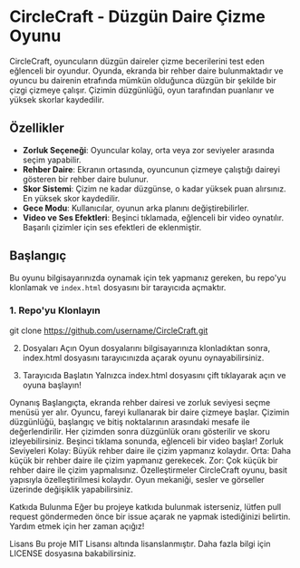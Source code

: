 # CircleCraft - Düzgün Daire Çizme Oyunu

CircleCraft, oyuncuların düzgün daireler çizme becerilerini test eden eğlenceli bir oyundur. Oyunda, ekranda bir rehber daire bulunmaktadır ve oyuncu bu dairenin etrafında mümkün olduğunca düzgün bir şekilde bir çizgi çizmeye çalışır. Çizimin düzgünlüğü, oyun tarafından puanlanır ve yüksek skorlar kaydedilir.

## Özellikler

- **Zorluk Seçeneği**: Oyuncular kolay, orta veya zor seviyeler arasında seçim yapabilir.
- **Rehber Daire**: Ekranın ortasında, oyuncunun çizmeye çalıştığı daireyi gösteren bir rehber daire bulunur.
- **Skor Sistemi**: Çizim ne kadar düzgünse, o kadar yüksek puan alırsınız. En yüksek skor kaydedilir.
- **Gece Modu**: Kullanıcılar, oyunun arka planını değiştirebilirler.
- **Video ve Ses Efektleri**: Beşinci tıklamada, eğlenceli bir video oynatılır. Başarılı çizimler için ses efektleri de eklenmiştir.

## Başlangıç

Bu oyunu bilgisayarınızda oynamak için tek yapmanız gereken, bu repo'yu klonlamak ve `index.html` dosyasını bir tarayıcıda açmaktır.

### 1. Repo'yu Klonlayın


git clone https://github.com/username/CircleCraft.git

2. Dosyaları Açın
Oyun dosyalarını bilgisayarınıza klonladıktan sonra, index.html dosyasını tarayıcınızda açarak oyunu oynayabilirsiniz.

3. Tarayıcıda Başlatın
Yalnızca index.html dosyasını çift tıklayarak açın ve oyuna başlayın!

Oynanış
Başlangıçta, ekranda rehber dairesi ve zorluk seviyesi seçme menüsü yer alır.
Oyuncu, fareyi kullanarak bir daire çizmeye başlar.
Çizimin düzgünlüğü, başlangıç ve bitiş noktalarının arasındaki mesafe ile değerlendirilir.
Her çizimden sonra düzgünlük oranı gösterilir ve skoru izleyebilirsiniz.
Beşinci tıklama sonunda, eğlenceli bir video başlar!
Zorluk Seviyeleri
Kolay: Büyük rehber daire ile çizim yapmanız kolaydır.
Orta: Daha küçük bir rehber daire ile çizim yapmanız gerekecek.
Zor: Çok küçük bir rehber daire ile çizim yapmalısınız.
Özelleştirmeler
CircleCraft oyunu, basit yapısıyla özelleştirilmesi kolaydır. Oyun mekaniği, sesler ve görseller üzerinde değişiklik yapabilirsiniz.

Katkıda Bulunma
Eğer bu projeye katkıda bulunmak isterseniz, lütfen pull request göndermeden önce bir issue açarak ne yapmak istediğinizi belirtin. Yardım etmek için her zaman açığız!

Lisans
Bu proje MIT Lisansı altında lisanslanmıştır. Daha fazla bilgi için LICENSE dosyasına bakabilirsiniz.
